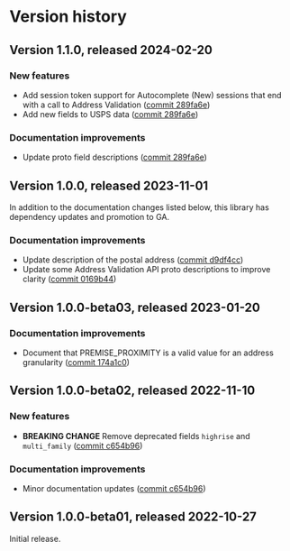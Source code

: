 # Version history

## Version 1.1.0, released 2024-02-20

### New features

- Add session token support for Autocomplete (New) sessions that end with a call to Address Validation ([commit 289fa6e](https://github.com/googleapis/google-cloud-dotnet/commit/289fa6e1f785e4da53676b952eefe2f7182ef4c2))
- Add new fields to USPS data ([commit 289fa6e](https://github.com/googleapis/google-cloud-dotnet/commit/289fa6e1f785e4da53676b952eefe2f7182ef4c2))

### Documentation improvements

- Update proto field descriptions ([commit 289fa6e](https://github.com/googleapis/google-cloud-dotnet/commit/289fa6e1f785e4da53676b952eefe2f7182ef4c2))

## Version 1.0.0, released 2023-11-01

In addition to the documentation changes listed below, this library
has dependency updates and promotion to GA.

### Documentation improvements

- Update description of the postal address ([commit d9df4cc](https://github.com/googleapis/google-cloud-dotnet/commit/d9df4cc64da874403d34f1c2a56a3939958b3ff0))
- Update some Address Validation API proto descriptions to improve clarity ([commit 0169b44](https://github.com/googleapis/google-cloud-dotnet/commit/0169b44ade5f8a98089d0da7fb3ac43ceff557b9))

## Version 1.0.0-beta03, released 2023-01-20

### Documentation improvements

- Document that PREMISE_PROXIMITY is a valid value for an address granularity ([commit 174a1c0](https://github.com/googleapis/google-cloud-dotnet/commit/174a1c011fc45775ee62172425d46c441dc1feb5))

## Version 1.0.0-beta02, released 2022-11-10

### New features

- **BREAKING CHANGE** Remove deprecated fields `highrise` and `multi_family` ([commit c654b96](https://github.com/googleapis/google-cloud-dotnet/commit/c654b960e578f1920f5ace0134702311eb0fe878))

### Documentation improvements

- Minor documentation updates ([commit c654b96](https://github.com/googleapis/google-cloud-dotnet/commit/c654b960e578f1920f5ace0134702311eb0fe878))

## Version 1.0.0-beta01, released 2022-10-27

Initial release.
